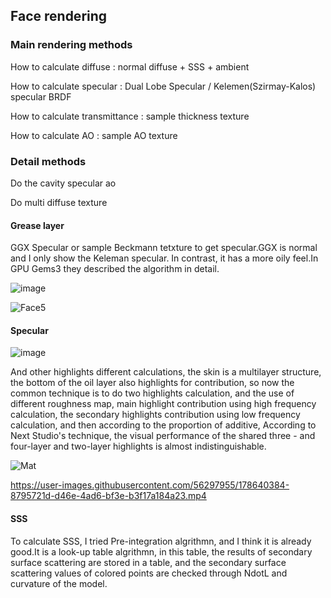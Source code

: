 ## Face rendering 

### Main rendering methods

How to calculate diffuse : normal diffuse + SSS + ambient

How to calculate specular : Dual Lobe Specular / Kelemen(Szirmay-Kalos) specular BRDF

How to calculate transmittance : sample thickness texture 

How to calculate AO : sample AO texture

### Detail methods
Do the cavity specular ao

Do multi diffuse texture

#### Grease layer
GGX Specular or sample Beckmann tetxture to get specular.GGX is normal and I only show the Keleman specular. In contrast, it has a more oily feel.In  GPU Gems3 they described the algorithm in detail.


![image](https://user-images.githubusercontent.com/56297955/178638997-84185612-4f2b-4e9d-8f9f-a779fbb1335b.png)


![Face5](https://user-images.githubusercontent.com/56297955/178561192-cf5c5f4a-83a0-4ce1-8301-ac0928424416.png)


#### Specular

![image](https://user-images.githubusercontent.com/56297955/178639339-e9ea6492-7db5-474e-83c9-6a14e10cafb5.png)

And other highlights different calculations, the skin is a multilayer structure, the bottom of the oil layer also highlights for contribution, so now the common technique is to do two highlights calculation, and the use of different roughness map, main highlight contribution using high frequency calculation, the secondary highlights contribution using low frequency calculation, and then according to the proportion of additive, According to Next Studio's technique, the visual performance of the shared three - and four-layer and two-layer highlights is almost indistinguishable.


![Mat](https://user-images.githubusercontent.com/56297955/178640035-8f77f2eb-4ec4-4897-99bb-35ab0cfcd272.png)


https://user-images.githubusercontent.com/56297955/178640384-8795721d-d46e-4ad6-bf3e-b3f17a184a23.mp4


#### SSS

To calculate SSS, I tried Pre-integration algrithmn, and I think it is already good.It is a look-up table algrithmn, in this table, the results of secondary surface scattering are stored in a table, and the secondary surface scattering values of colored points are checked through NdotL and curvature of the model.
